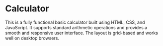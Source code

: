# Calculator

This is a fully functional basic calculator built using HTML, CSS, and JavaScript. It supports standard arithmetic operations and provides a smooth and responsive user interface. The layout is grid-based and works well on desktop browsers.
